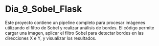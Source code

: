 # Dia_9_Sobel_Flask
Este proyecto contiene un pipeline completo para procesar imágenes utilizando el filtro de Sobel y realizar análisis de bordes. El código permite cargar una imagen, aplicar el filtro Sobel para detectar bordes en las direcciones X e Y, y visualizar los resultados.
